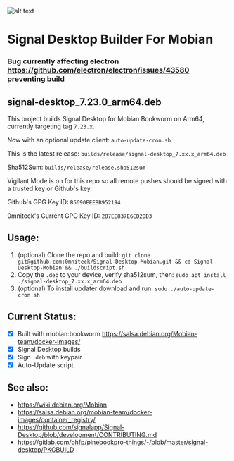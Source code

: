 ![alt text](https://signal.org/assets/images/header/logo.png)

# Signal Desktop Builder For Mobian
### Bug currently affecting electron https://github.com/electron/electron/issues/43580 preventing build
## signal-desktop_7.23.0_arm64.deb

This project builds Signal Desktop for Mobian Bookworm on Arm64, currently targeting tag `7.23.x`.

Now with an optional update client: `auto-update-cron.sh`

This is the latest release: `builds/release/signal-desktop_7.xx.x_arm64.deb`

Sha512Sum: `builds/release/release.sha512sum`

Vigilant Mode is on for this repo so all remote pushes should be signed with a trusted key or Github's key.

Github's GPG Key ID: `B5690EEEBB952194`

0mniteck's Current GPG Key ID: `287EE837E6ED2DD3`

## Usage:

1. (optional) Clone the repo and build: `git clone git@github.com:0mniteck/Signal-Desktop-Mobian.git && cd Signal-Desktop-Mobian && ./buildscript.sh`
2. Copy the `.deb` to your device, verify sha512sum, then: `sudo apt install ./signal-desktop_7.xx.x_arm64.deb`
3. (optional) To install updater download and run: `sudo ./auto-update-cron.sh`

## Current Status:

* [x] Built with mobian:bookworm https://salsa.debian.org/Mobian-team/docker-images/
* [x] Signal Desktop builds
* [x] Sign `.deb` with keypair
* [x] Auto-Update script

## See also:

* https://wiki.debian.org/Mobian
* https://salsa.debian.org/mobian-team/docker-images/container_registry/
* https://github.com/signalapp/Signal-Desktop/blob/development/CONTRIBUTING.md
* https://gitlab.com/ohfp/pinebookpro-things/-/blob/master/signal-desktop/PKGBUILD
